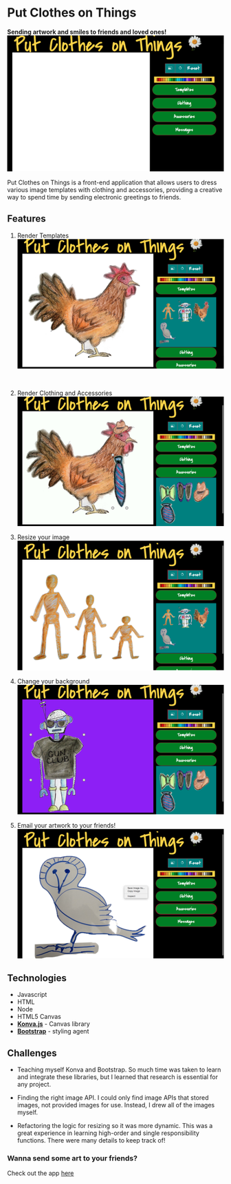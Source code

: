 # Put Clothes on Things

**Sending artwork and smiles to friends and loved ones!**
<br>
![landingpage](./assets/landing.png)

Put Clothes on Things is a front-end application that allows users to dress various image templates with clothing and accessories, providing a creative way to spend time by sending electronic greetings to friends.

## Features

1. Render Templates
![chickendemo](./assets/chickendemo.png)
<br>

2. Render Clothing and Accessories
![chickenclothesdemo](./assets/chickenclothesdemo.png)

3. Resize your image
![resizedemo](./assets/resizedemo.png)

4. Change your background
![robotdemo](./assets/robotdemo.png)

4. Email your artwork to your friends!
![emaildemo](./assets/emaildemo.png)

## Technologies

* Javascript
* HTML
* Node
* HTML5 Canvas
* **[Konva.js](https://konvajs.github.io)** - Canvas library
* **[Bootstrap](https://getbootstrap.com/)** - styling agent

## Challenges

* Teaching myself Konva and Bootstrap. So much time was taken to learn and integrate these libraries, but I learned that research is essential for any project.

* Finding the right image API. I could only find image APIs that stored images, not provided images for use. Instead, I drew all of the images myself.

* Refactoring the logic for resizing so it was more dynamic. This was a great experience in learning high-order and single responsibility functions. There were many details to keep track of!


### Wanna send some art to your friends?
Check out the app [here](https://jaymeramsay.github.io/Q1project/)
